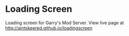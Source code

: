 Loading Screen
=============

Loading screen for Garry's Mod Server.
View live page at http://aintskeered.github.io/loadingscreen

